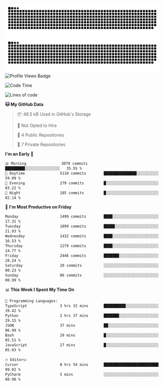 <img src="https://github.com/nielsbaggerman/nielsbaggerman/blob/output/github-contribution-grid-snake.svg#gh-light-mode-only" alt="GitHub Snake Light">
<img src="https://github.com/nielsbaggerman/nielsbaggerman/blob/output/github-contribution-grid-snake-dark.svg#gh-dark-mode-only" alt="GitHub Snake Dark">
<img src="https://komarev.com/ghpvc/?username=nielsbaggerman&amp;label=Profile+Views" alt="Profile Views Badge" />

<!--START_SECTION:waka-->
![Code Time](http://img.shields.io/badge/Code%20Time-2%2C289%20hrs%2023%20mins-blue)

![Lines of code](https://img.shields.io/badge/From%20Hello%20World%20I%27ve%20Written-10.0%20million%20lines%20of%20code-blue)

**🐱 My GitHub Data** 

> 📦 48.5 kB Used in GitHub's Storage 
 > 
> 🚫 Not Opted to Hire
 > 
> 📜 4 Public Repositories 
 > 
> 🔑 7 Private Repositories 
 > 
**I'm an Early 🐤** 

```text
🌞 Morning                3079 commits        █████████░░░░░░░░░░░░░░░░   35.55 % 
🌆 Daytime                5118 commits        ███████████████░░░░░░░░░░   59.09 % 
🌃 Evening                279 commits         █░░░░░░░░░░░░░░░░░░░░░░░░   03.22 % 
🌙 Night                  185 commits         █░░░░░░░░░░░░░░░░░░░░░░░░   02.14 % 
```
📅 **I'm Most Productive on Friday** 

```text
Monday                   1499 commits        ████░░░░░░░░░░░░░░░░░░░░░   17.31 % 
Tuesday                  1899 commits        █████░░░░░░░░░░░░░░░░░░░░   21.93 % 
Wednesday                1432 commits        ████░░░░░░░░░░░░░░░░░░░░░   16.53 % 
Thursday                 1279 commits        ████░░░░░░░░░░░░░░░░░░░░░   14.77 % 
Friday                   2446 commits        ███████░░░░░░░░░░░░░░░░░░   28.24 % 
Saturday                 20 commits          ░░░░░░░░░░░░░░░░░░░░░░░░░   00.23 % 
Sunday                   86 commits          ░░░░░░░░░░░░░░░░░░░░░░░░░   00.99 % 
```


📊 **This Week I Spent My Time On** 

```text
💬 Programming Languages: 
TypeScript               3 hrs 32 mins       ██████████░░░░░░░░░░░░░░░   39.42 % 
Python                   2 hrs 37 mins       ███████░░░░░░░░░░░░░░░░░░   29.15 % 
JSON                     37 mins             ██░░░░░░░░░░░░░░░░░░░░░░░   06.99 % 
Bash                     29 mins             █░░░░░░░░░░░░░░░░░░░░░░░░   05.51 % 
JavaScript               27 mins             █░░░░░░░░░░░░░░░░░░░░░░░░   05.03 % 

🔥 Editors: 
Cursor                   8 hrs 54 mins       █████████████████████████   99.02 % 
PyCharm                  5 mins              ░░░░░░░░░░░░░░░░░░░░░░░░░   00.98 % 
```


<!--END_SECTION:waka-->
